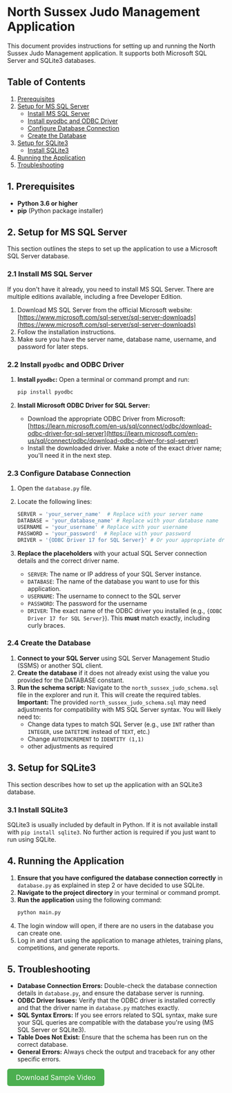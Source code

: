 # North Sussex Judo Management Application

This document provides instructions for setting up and running the North Sussex Judo Management application. It supports both Microsoft SQL Server and SQLite3 databases.

## Table of Contents

1.  [Prerequisites](#prerequisites)
2.  [Setup for MS SQL Server](#setup-for-ms-sql-server)
    *   [Install MS SQL Server](#install-ms-sql-server)
    *   [Install pyodbc and ODBC Driver](#install-pyodbc-and-odbc-driver)
    *   [Configure Database Connection](#configure-database-connection)
    *   [Create the Database](#create-the-database)
3.  [Setup for SQLite3](#setup-for-sqlite3)
    *   [Install SQLite3](#install-sqlite3)
4.  [Running the Application](#running-the-application)
5.  [Troubleshooting](#troubleshooting)

## 1. Prerequisites

*   **Python 3.6 or higher**
*   **pip** (Python package installer)

## 2. Setup for MS SQL Server

This section outlines the steps to set up the application to use a Microsoft SQL Server database.

### 2.1 Install MS SQL Server

If you don't have it already, you need to install MS SQL Server. There are multiple editions available, including a free Developer Edition.

1.  Download MS SQL Server from the official Microsoft website: [https://www.microsoft.com/sql-server/sql-server-downloads](https://www.microsoft.com/sql-server/sql-server-downloads)
2.  Follow the installation instructions.
3.  Make sure you have the server name, database name, username, and password for later steps.

### 2.2 Install `pyodbc` and ODBC Driver

1.  **Install `pyodbc`:**
    Open a terminal or command prompt and run:

    ```bash
    pip install pyodbc
    ```
2.  **Install Microsoft ODBC Driver for SQL Server:**
    *   Download the appropriate ODBC Driver from Microsoft:  [https://learn.microsoft.com/en-us/sql/connect/odbc/download-odbc-driver-for-sql-server](https://learn.microsoft.com/en-us/sql/connect/odbc/download-odbc-driver-for-sql-server)
    *   Install the downloaded driver. Make a note of the exact driver name; you'll need it in the next step.

### 2.3 Configure Database Connection

1.  Open the `database.py` file.
2.  Locate the following lines:

    ```python
    SERVER = 'your_server_name'  # Replace with your server name
    DATABASE = 'your_database_name' # Replace with your database name
    USERNAME = 'your_username' # Replace with your username
    PASSWORD = 'your_password'  # Replace with your password
    DRIVER = '{ODBC Driver 17 for SQL Server}' # Or your appropriate driver
    ```
3.  **Replace the placeholders** with your actual SQL Server connection details and the correct driver name.
    *   `SERVER`: The name or IP address of your SQL Server instance.
    *   `DATABASE`: The name of the database you want to use for this application.
    *   `USERNAME`: The username to connect to the SQL server
    *   `PASSWORD`: The password for the username
    *   `DRIVER`: The exact name of the ODBC driver you installed (e.g., `{ODBC Driver 17 for SQL Server}`). This **must** match exactly, including curly braces.

### 2.4 Create the Database

1.  **Connect to your SQL Server** using SQL Server Management Studio (SSMS) or another SQL client.
2.  **Create the database** if it does not already exist using the value you provided for the DATABASE constant.
3.  **Run the schema script:** Navigate to the `north_sussex_judo_schema.sql` file in the explorer and run it. This will create the required tables.  **Important:** The provided `north_sussex_judo_schema.sql` may need adjustments for compatibility with MS SQL Server syntax. You will likely need to:
    * Change data types to match SQL Server (e.g., use `INT` rather than `INTEGER`, use `DATETIME` instead of `TEXT`, etc.)
    * Change `AUTOINCREMENT` to `IDENTITY (1,1)`
    * other adjustments as required

## 3. Setup for SQLite3

This section describes how to set up the application with an SQLite3 database.

### 3.1 Install SQLite3

SQLite3 is usually included by default in Python. If it is not available install with `pip install sqlite3`.
No further action is required if you just want to run using SQLite.

## 4. Running the Application

1.  **Ensure that you have configured the database connection correctly** in `database.py` as explained in step 2 or have decided to use SQLite.
2.  **Navigate to the project directory** in your terminal or command prompt.
3.  **Run the application** using the following command:
    ```bash
    python main.py
    ```
4.  The login window will open, if there are no users in the database you can create one.
5.  Log in and start using the application to manage athletes, training plans, competitions, and generate reports.

## 5. Troubleshooting

*   **Database Connection Errors:** Double-check the database connection details in `database.py`, and ensure the database server is running.
*   **ODBC Driver Issues:** Verify that the ODBC driver is installed correctly and that the driver name in `database.py` matches exactly.
*   **SQL Syntax Errors:**  If you see errors related to SQL syntax, make sure your SQL queries are compatible with the database you're using (MS SQL Server or SQLite3).
*   **Table Does Not Exist:** Ensure that the schema has been run on the correct database.
*   **General Errors:** Always check the output and traceback for any other specific errors.

 <a href="https://huggingface.co/Golgrax/GyroUIapk/resolve/main/sample%20video.mkv" style="display: inline-block; padding: 10px 20px; font-size: 16px; text-align: center; text-decoration: none; background-color: #4CAF50; color: white; border-radius: 5px;">Download Sample Video</a>